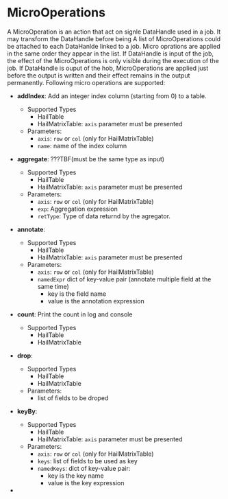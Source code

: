 # MicroOperations

A MicroOperation is an action that act on signle DataHandle used in a job.
It may transform the DataHandle before being 
A list of MicroOperations could be attached to each DataHanlde linked to a job.
Micro oprations are applied in the same order they appear in the list.
If DataHandle is input of the job, the effect of the MicroOperations is only visible during the execution of the job.
If DataHandle is ouput of the hob, MicroOperations are applied just before the output is written and their effect remains in the output permanently.
Following micro operations are supported:

- **addIndex**: Add an integer index column (starting from 0) to a table.
    - Supported Types
        - HailTable
        - HailMatrixTable: `axis` parameter must be presented
    - Parameters:
        - `axis`: `row` or `col` (only for HailMatrixTable)
        - `name`: name of the index column

- **aggregate**: ???TBF(must be the same type as input)
    - Supported Types
        - HailTable
        - HailMatrixTable: `axis` parameter must be presented
    - Parameters:
        - `axis`: `row` or `col` (only for HailMatrixTable)
        - `exp`: Aggregation expression
        - `retType`: Type of data returnd by the agregator.

- **annotate**:
    - Supported Types
        - HailTable
        - HailMatrixTable: `axis` parameter must be presented
    - Parameters:
        - `axis`: `row` or `col` (only for HailMatrixTable)
        - `namedExpr` dict of key-value pair (annotate multiple field at the same time)
            - key is the field name
            - value is the annotation expression

- **count**: Print the count in log and console
    - Supported Types
        - HailTable
        - HailMatrixTable

- **drop**:
    - Supported Types
        - HailTable
        - HailMatrixTable
    - Parameters:
        - list of fields to be droped

- **keyBy**:
    - Supported Types
        - HailTable
        - HailMatrixTable: `axis` parameter must be presented
    - Parameters:
        - `axis`: `row` or `col` (only for HailMatrixTable)
        - `keys`: list of fields to be used as key
        - `namedKeys`: dict of key-value pair:
            - key is the key name
            - value is the key expression

- 




